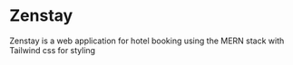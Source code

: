 # Zenstay
Zenstay is a web application for hotel booking using the MERN stack with Tailwind css for styling
